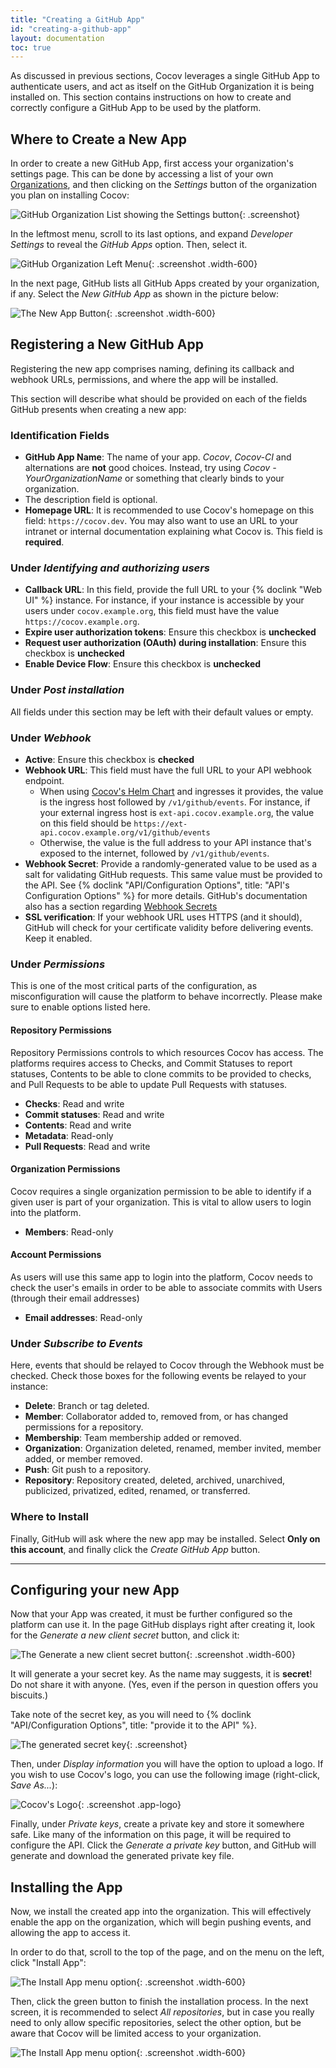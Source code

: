 ```yaml
---
title: "Creating a GitHub App"
id: "creating-a-github-app"
layout: documentation
toc: true
---
```


As discussed in previous sections, Cocov leverages a single GitHub App to
authenticate users, and act as itself on the GitHub Organization it is being
installed on. This section contains instructions on how to create and correctly
configure a GitHub App to be used by the platform.

## Where to Create a New App

In order to create a new GitHub App, first access your organization's settings
page. This can be done by accessing a list of your own
[Organizations](https://github.com/settings/organizations), and then clicking
on the _Settings_ button of the organization you plan on installing Cocov:

![GitHub Organization List showing the Settings button](/assets/images/docs/create-github-app-org-settings.png){: .screenshot}

In the leftmost menu, scroll to its last options, and expand _Developer Settings_ to reveal the _GitHub Apps_ option. Then, select it.

![GitHub Organization Left Menu](/assets/images/docs/create-github-app-github-apps-menu.png){: .screenshot .width-600}

In the next page, GitHub lists all GitHub Apps created by your
organization, if any. Select the _New GitHub App_ as shown in the picture
below:

![The New App Button](/assets/images/docs/create-github-app-new-app-button.png){: .screenshot .width-600}

## Registering a New GitHub App

Registering the new app comprises naming, defining its callback and webhook URLs, permissions, and where the app will be installed.

This section will describe what should be provided on each of the fields GitHub presents when creating a new app:

### Identification Fields
- **GitHub App Name**: The name of your app. _Cocov_, _Cocov-CI_ and alternations are **not** good choices. Instead, try using _Cocov - YourOrganizationName_ or something that clearly binds to your organization.
- The description field is optional.
- **Homepage URL**: It is recommended to use Cocov's homepage on this field: `https://cocov.dev`. You may also want to use an URL to your intranet or internal documentation explaining what Cocov is. This field is **required**.

### Under _Identifying and authorizing users_
- **Callback URL**: In this field, provide the full URL to your {% doclink "Web UI" %} instance. For instance, if your instance is accessible by your users under `cocov.example.org`, this field must have the value `https://cocov.example.org`.
- **Expire user authorization tokens**: Ensure this checkbox is **unchecked**
- **Request user authorization (OAuth) during installation**: Ensure this checkbox is **unchecked**
- **Enable Device Flow**: Ensure this checkbox is **unchecked**

### Under _Post installation_

All fields under this section may be left with their default values or empty.

### Under _Webhook_
- **Active**: Ensure this checkbox is **checked**
- **Webhook URL**: This field must have the full URL to your API webhook endpoint.
    - When using [Cocov's Helm Chart](https://github.com/cocov-ci/helm) and ingresses it provides, the value is the ingress host followed by `/v1/github/events`. For instance, if your external ingress host is `ext-api.cocov.example.org`, the value on this field should be `https://ext-api.cocov.example.org/v1/github/events`
    - Otherwise, the value is the full address to your API instance that's exposed to the internet, followed by `/v1/github/events`.
- **Webhook Secret**: Provide a randomly-generated value to be used as a salt for validating GitHub requests. This same value must be provided to the API. See {% doclink "API/Configuration Options", title: "API's Configuration Options" %} for more details. GitHub's documentation also has a section regarding [Webhook Secrets](https://docs.github.com/en/webhooks-and-events/webhooks/securing-your-webhooks)
- **SSL verification**: If your webhook URL uses HTTPS (and it should), GitHub will check for your certificate validity before delivering events. Keep it enabled.

### Under _Permissions_

This is one of the most critical parts of the configuration, as misconfiguration will cause the platform to behave incorrectly. Please make sure to enable options listed here.

#### Repository Permissions

Repository Permissions controls to which resources Cocov has access. The platforms requires access to Checks, and Commit Statuses to report statuses, Contents to be able to clone commits to be provided to checks, and Pull Requests to be able to update Pull Requests with statuses.

- **Checks**: Read and write
- **Commit statuses**: Read and write
- **Contents**: Read and write
- **Metadata**: Read-only
- **Pull Requests**: Read and write

#### Organization Permissions

Cocov requires a single organization permission to be able to identify if a given user is part of your organization. This is vital to allow users to login into the platform.

- **Members**: Read-only

#### Account Permissions

As users will use this same app to login into the platform, Cocov needs to check the user's emails in order to be able to associate commits with Users (through their email addresses)

- **Email addresses**: Read-only

### Under _Subscribe to Events_

Here, events that should be relayed to Cocov through the Webhook must be checked. Check those boxes for the following events be relayed to your instance:

- **Delete**: Branch or tag deleted.
- **Member**: Collaborator added to, removed from, or has changed permissions for a repository.
- **Membership**: Team membership added or removed.
- **Organization**: Organization deleted, renamed, member invited, member added, or member removed.
- **Push**: Git push to a repository.
- **Repository**: Repository created, deleted, archived, unarchived, publicized, privatized, edited, renamed, or transferred.

### Where to Install

Finally, GitHub will ask where the new app may be installed. Select **Only on this account**, and finally click the _Create GitHub App_ button.

----

## Configuring your new App

Now that your App was created, it must be further configured so the platform can use it. In the page GitHub displays right after creating it, look for the _Generate a new client secret_ button, and click it:

![The Generate a new client secret button](/assets/images/docs/create-github-app-create-secret-key.png){: .screenshot .width-600}

It will generate a your secret key. As the name may suggests, it is **secret**! Do not share it with anyone. (Yes, even if the person in question offers you biscuits.)

Take note of the secret key, as you will need to {% doclink "API/Configuration Options", title: "provide it to the API" %}.

![The generated secret key](/assets/images/docs/create-github-app-created-key.png){: .screenshot}

Then, under _Display information_ you will have the option to upload a logo. If you wish to use Cocov's logo, you can use the following image (right-click, _Save As..._):

![Cocov's Logo](/assets/images/docs/cocov-github-app-icon.png){: .screenshot .app-logo}

Finally, under _Private keys_, create a private key and store it somewhere safe. Like many of the information on this page, it will be required to configure the API. Click the _Generate a private key_ button, and GitHub will generate and download the generated private key file.

## Installing the App

Now, we install the created app into the organization. This will effectively enable the app on the organization, which will begin pushing events, and allowing the app to access it.

In order to do that, scroll to the top of the page, and on the menu on the left, click "Install App":

![The Install App menu option](/assets/images/docs/create-github-app-install-app.png){: .screenshot .width-600}

Then, click the green button to finish the installation process. In the next screen, it is recommended to select _All repositories_, but in case you really need to only allow specific repositories, select the other option, but be aware that Cocov will be limited access to your organization.

![The Install App menu option](/assets/images/docs/create-github-app-install.png){: .screenshot .width-600}
